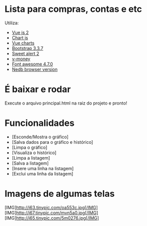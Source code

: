 # Lista para compras, contas e etc
Utiliza:
- [Vue js 2](https://vuejs.org/)  
- [Chart js](http://www.chartjs.org/)
- [Vue charts](https://github.com/hchstera/vue-charts)
- [Bootstrap 3.3.7](https://getbootstrap.com/docs/3.3/components/)  
- [Sweet alert 2](https://sweetalert2.github.io/)
- [v-money](https://github.com/vuejs-tips/v-money)  
- [Font awesome 4.7.0](https://fontawesome.com/)
- [Nedb browser version](https://github.com/louischatriot/nedb)

# É baixar e rodar
Execute o arquivo principal.html na raiz do projeto e pronto!

# Funcionalidades
- [Esconde/Mostra o gráfico]
- [Salva  dados para o gráfico e histórico]
- [Limpa o gráfico]
- [Visualiza o histórico]
- [Limpa a listagem]
- [Salva a listagem]
- [Insere uma linha na listagem]
- [Exclui uma linha da listagem]



# Imagens de algumas telas
[IMG]http://i63.tinypic.com/oa553c.jpg[/IMG]
[IMG]http://i67.tinypic.com/mvn5a0.jpg[/IMG]
[IMG]http://i65.tinypic.com/5m0276.jpg[/IMG]